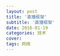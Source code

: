 ```yaml
---
layout: post
title: '直播框架'
subtitle: '直播框架'
date: 2016-01-19
categories: 技术
cover: 
tags: 网络
---
```


### 


